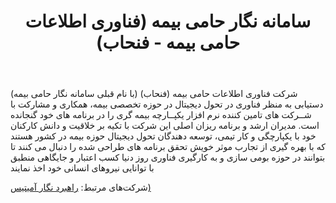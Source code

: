 ﻿---
layout: post
title: سامانه نگار حامی بیمه (فناوری اطلاعات حامی بیمه - فنحاب)
name_en: samane-negar-hami-bime
company_slug: samane-negar-hami-bime
logo: 
cover: 
company_count:
founded:
location: ""
total_review: 
total_interview: 
salary_avg: 
salary_min: 
salary_max: 
rate: 
view_count: 
industry: کامپیوتر، فناوری اطلاعات و اینترنت
city: تهران, تهران
size_en: VS
size: 51-200 نفر
site: http://sanhab.ir/
---

شرکت فناوری اطلاعات حامی بیمه (فنحاب)  (با نام قبلی سامانه نگار حامی بیمه) دستیابی به منظر فناوری در تحول دیجیتال در حوزه تخصصی بیمه، همکاری و مشارکت با شــرکت های تامین کننده نرم افزار یکپــارچه بیمه گری را در برنامه های خود گنجانده است.
مدیران ارشد و برنامه ریزان اصلی این شرکت با تکیه بر خلاقیت و دانش کارکنان خود با یکپارچگی و کار تیمی، توسعه دهندگان تحول دیجیتال حوزه بیمه در کشور هستند که با بهره گیری از تجارب موثر خویش تحقق برنامه های طراحی شده را دنبال می کنند تا بتوانند در حوزه بومی سازی و به کارگیری فناوری روز دنیا کسب اعتبار و جایگاهی منطبق با توانایی نیروهای انسانی خود اخذ نمایند

شرکت‌های مرتبط: 
[راهبرد نگار آمیتیس)](https://tajrobe.github.io/%D8%B1%D8%A7%D9%87%D8%A8%D8%B1%D8%AF-%D9%86%DA%AF%D8%A7%D8%B1-%D8%A2%D9%85%DB%8C%D8%AA%DB%8C%D8%B3/)
